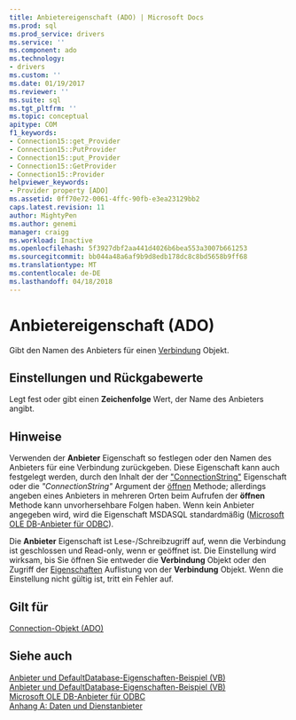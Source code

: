 ```yaml
---
title: Anbietereigenschaft (ADO) | Microsoft Docs
ms.prod: sql
ms.prod_service: drivers
ms.service: ''
ms.component: ado
ms.technology:
- drivers
ms.custom: ''
ms.date: 01/19/2017
ms.reviewer: ''
ms.suite: sql
ms.tgt_pltfrm: ''
ms.topic: conceptual
apitype: COM
f1_keywords:
- Connection15::get_Provider
- Connection15::PutProvider
- Connection15::put_Provider
- Connection15::GetProvider
- Connection15::Provider
helpviewer_keywords:
- Provider property [ADO]
ms.assetid: 0ff70e72-0061-4ffc-90fb-e3ea23129bb2
caps.latest.revision: 11
author: MightyPen
ms.author: genemi
manager: craigg
ms.workload: Inactive
ms.openlocfilehash: 5f3927dbf2aa441d4026b6bea553a3007b661253
ms.sourcegitcommit: bb044a48a6af9b9d8edb178dc8c8bd5658b9ff68
ms.translationtype: MT
ms.contentlocale: de-DE
ms.lasthandoff: 04/18/2018
---
```

# <a name="provider-property-ado"></a>Anbietereigenschaft (ADO)
Gibt den Namen des Anbieters für einen [Verbindung](../../../ado/reference/ado-api/connection-object-ado.md) Objekt.  
  
## <a name="settings-and-return-values"></a>Einstellungen und Rückgabewerte  
 Legt fest oder gibt einen **Zeichenfolge** Wert, der Name des Anbieters angibt.  
  
## <a name="remarks"></a>Hinweise  
 Verwenden der **Anbieter** Eigenschaft so festlegen oder den Namen des Anbieters für eine Verbindung zurückgeben. Diese Eigenschaft kann auch festgelegt werden, durch den Inhalt der der ["ConnectionString"](../../../ado/reference/ado-api/connectionstring-property-ado.md) Eigenschaft oder die *"ConnectionString"* Argument der [öffnen](../../../ado/reference/ado-api/open-method-ado-connection.md) Methode; allerdings angeben eines Anbieters in mehreren Orten beim Aufrufen der **öffnen** Methode kann unvorhersehbare Folgen haben. Wenn kein Anbieter angegeben wird, wird die Eigenschaft MSDASQL standardmäßig ([Microsoft OLE DB-Anbieter für ODBC](../../../ado/guide/appendixes/microsoft-ole-db-provider-for-odbc.md)).  
  
 Die **Anbieter** Eigenschaft ist Lese-/Schreibzugriff auf, wenn die Verbindung ist geschlossen und Read-only, wenn er geöffnet ist. Die Einstellung wird wirksam, bis Sie öffnen Sie entweder die **Verbindung** Objekt oder den Zugriff der [Eigenschaften](../../../ado/reference/ado-api/properties-collection-ado.md) Auflistung von der **Verbindung** Objekt. Wenn die Einstellung nicht gültig ist, tritt ein Fehler auf.  
  
## <a name="applies-to"></a>Gilt für  
 [Connection-Objekt (ADO)](../../../ado/reference/ado-api/connection-object-ado.md)  
  
## <a name="see-also"></a>Siehe auch  
 [Anbieter und DefaultDatabase-Eigenschaften-Beispiel (VB)](../../../ado/reference/ado-api/provider-and-defaultdatabase-properties-example-vb.md)   
 [Anbieter und DefaultDatabase-Eigenschaften-Beispiel (VB)](../../../ado/reference/ado-api/provider-and-defaultdatabase-properties-example-vb.md)   
 [Microsoft OLE DB-Anbieter für ODBC](../../../ado/guide/appendixes/microsoft-ole-db-provider-for-odbc.md)   
 [Anhang A: Daten und Dienstanbieter](../../../ado/guide/appendixes/appendix-a-providers.md)

